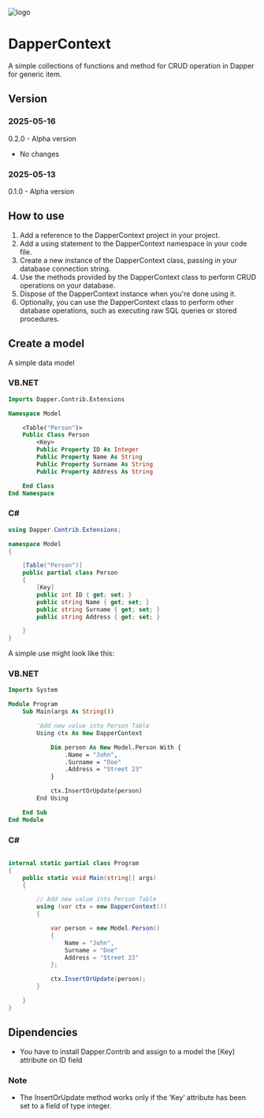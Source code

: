 ﻿![logo](https://nc-4852934401457666092.nextcloud-ionos.com/index.php/apps/files_sharing/publicpreview/erEr9JySnzzcjEW?file=/&fileId=67072&x=2560&y=1440&a=true&etag=68291bfb8bbdc)

# DapperContext

A simple collections of functions and method for CRUD operation in Dapper for generic item.

## Version

### 2025-05-16
0.2.0 - Alpha version

- No changes

### 2025-05-13
0.1.0 - Alpha version

## How to use
        
1. Add a reference to the DapperContext project in your project.
2. Add a using statement to the DapperContext namespace in your code file.
3. Create a new instance of the DapperContext class, passing in your database connection string.
4. Use the methods provided by the DapperContext class to perform CRUD operations on your database.
5. Dispose of the DapperContext instance when you're done using it.
6. Optionally, you can use the DapperContext class to perform other database operations, such as executing raw SQL queries or stored procedures. 

## Create a model
A simple data model

### VB.NET
```vb
Imports Dapper.Contrib.Extensions

Namespace Model

    <Table("Person")>
    Public Class Person
        <Key>
        Public Property ID As Integer
        Public Property Name As String
        Public Property Surname As String   
        Public Property Address As String

    End Class
End Namespace
```

### C#
```cs
using Dapper.Contrib.Extensions;

namespace Model
{

    [Table("Person")]
    public partial class Person
    {
        [Key]
        public int ID { get; set; }
        public string Name { get; set; }
        public string Surname { get; set; }
        public string Address { get; set; }

    }
}
```

A simple use might look like this:

### VB.NET
```vb
Imports System

Module Program
    Sub Main(args As String())

        'Add new value into Person Table
        Using ctx As New DapperContext

            Dim person As New Model.Person With {
                .Name = "John",
                .Surname = "Doe"
                .Address = "Street 23"
            }

            ctx.InsertOrUpdate(person)
        End Using

    End Sub
End Module
```

### C#
```cs

internal static partial class Program
{
    public static void Main(string[] args)
    {

        // Add new value into Person Table
        using (var ctx = new DapperContext())
        {

            var person = new Model.Person()
            {
                Name = "John",
                Surname = "Doe"
                Address = "Street 23"
            };

            ctx.InsertOrUpdate(person);
        } 

    }
}
```


## Dipendencies 

 - You have to install Dapper.Contrib and assign to a model the [Key] attribute on ID field

### Note

- The InsertOrUpdate method works only if the ‘Key’ attribute has been set to a field of type integer.
